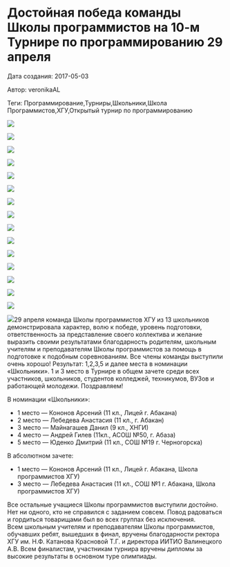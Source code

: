 # Достойная победа команды Школы программистов на 10-м Турнире по программированию 29 апреля

Дата создания: 2017-05-03

Автор: veronikaAL

Теги: Программирование,Турниры,Школьники,Школа Программистов,ХГУ,Открытый турнир по программированию

 ![](../images/638dd7246d.jpg)

 ![](../images/9a15e64548.jpg)

 ![](../images/28d463f72f.jpg)

 ![](../images/faeeda3423.jpg)

 ![](../images/76b755c36c.jpg)

 ![](../images/2e2f480d51.jpg)

 ![](../images/ee5a80870f.jpg)

 ![](../images/4fbacb50c7.jpg)

 ![](../images/b815e152cc.jpg)

 ![](../images/290f358f7f.jpg)

 ![](../images/7772c68a9f.jpg)

 ![](../images/eea1c21d85.jpg)

 ![](../images/c353253e37.jpg)

 ![](../images/5b0cefa6f3.jpg)

 ![](../images/48c2ed52d0.jpg)

 ![](../images/0e7be0a72a.jpg)29 апреля команда Школы программистов ХГУ из 13 школьников демонстрировала характер, волю к победе, уровень подготовки, ответственность за представление своего коллектива и желание выразить своими результатами благодарность родителям, школьным учителям и преподавателям Школы программистов за помощь в подготовке к подобным соревнованиям. Все члены команды выступили очень хорошо! Результат: 1,2,3,5 и далее места в номинации «Школьники». 1 и 3 место в Турнире в общем зачете среди всех участников, школьников, студентов колледжей, техникумов, ВУЗов и работающей молодежи. Поздравляем!  
  
В номинации «Школьники»:

- 1 место — Кононов Арсений (11 кл., Лицей г. Абакана)
- 2 место — Лебедева Анастасия (11 кл., г. Абакан)
- 3 место — Майнагашев Данил (9 кл., ХНГИ)
- 4 место — Андрей Гилев (11кл., АСОШ №50, г. Абаза)
- 5 место — Юденко Дмитрий (11 кл., СОШ №19 г. Черногорска)

  
В абсолютном зачете:  

- 1 место — Кононов Арсений (11 кл., Лицей г. Абакана, Школа программистов ХГУ)
- 3 место — Лебедева Анастасия (11 кл., СОШ №1 г. Абакана, Школа программистов ХГУ)

  
 Все остальные учащиеся Школы программистов выступили достойно. Нет ни одного, кто не справился с заданием совсем. Повод радоваться и гордиться товарищами был во всех группах без исключения.  
Всем школьным учителям и преподавателям Школы программистов, обучавших ребят, вышедших в финал, вручены благодарности ректора ХГУ им. Н.Ф. Катанова Красновой Т.Г. и директора ИИТИО Валинецкого А.В. Всем финалистам, участникам турнира вручены дипломы за высокие результаты в основном туре олимпиады.